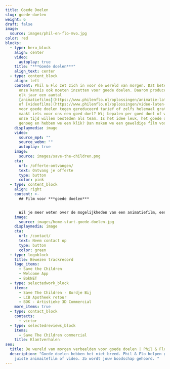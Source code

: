 ```yaml
---
title: Goede Doelen
slug: goede-doelen
weight: 6
draft: false
image:
  source: images/phil-en-flo-mvo.jpg
color: red
blocks:
  - type: hero_block
    align: center
    video:
      autoplay: true
    title: "***Goede doelen***"
    align_text: center
  - type: content_block
    align: left
    content: Phil & Flo zet zich in voor de wereld van morgen. Dat betekent dat we
      onze kennis ook moeten inzetten voor goede doelen. Daarom produceren we
      elk jaar een aantal
      [animatiefilms](https://www.philenflo.nl/oplossingen/animatie-laten-maken/)
      of [videofilms](https://www.philenflo.nl/oplossingen/video-laten-maken/)
      voor goede doelen tegen gereduceerd tarief of zelfs helemaal gratis. Wat
      maakt iets voor ons een goed doel? Wij bepalen per goed doel of we daaraan
      onze tijd willen besteden als team. Is het idee leuk, het goede doel goed
      genoeg en hebben we een klik? Dan maken we een geweldige film voor je!
    displaymedia: image
    video:
      source_mp4: ""
      source_webm: ""
      autoplay: true
    image:
      source: images/save-the-children.png
    cta:
      url: /offerte-ontvangen/
      text: Ontvang je offerte
      type: button
      color: pink
  - type: content_block
    align: right
    content: >-
      ## Film voor ***goede doelen***


      Wil je meer weten over de mogelijkheden van een animatiefilm, een [virtuele tour](https://www.philenflo.nl/virtuele-tour/), een [interactieve film](https://www.philenflo.nl/oplossingen/interactieve-video/) of een [persoonlijke film](https://www.philenflo.nl/gepersonaliseerde-video/) voor fondsenwerving, uitleg of begrip? Bel dan met Victor, hij kan je meer vertellen over de oplossingen die wij bieden op het gebied van marketing en communicatie voor goede doelen, **[085 - 2738331](tel:0852738331)**.
    image:
      source: images/home-start-goede-doelen.jpg
    displaymedia: image
    cta:
      url: /contact/
      text: Neem contact op
      type: button
      color: green
  - type: logoblock
    title: Bewezen trackrecord
    logo_items:
      - Save the Children
      - Welcome App
      - BokNET
  - type: selectedwork_block
    items:
      - Save The Children - Bordje Bij
      - LCB Apotheek retour
      - BOK - Artistieke 3D Commercial
    more_items: true
  - type: contact_block
    contacts:
      - victor
  - type: selectedreviews_block
    items:
      - Save The Children commercial
    title: Klantverhalen
seo:
  title: De wereld van morgen verbeelden voor goede doelen | Phil & Flo
  description: "Goede doelen hebben het niet breed. Phil & Flo helpen graag met de
    juiste animaitefilm of video. Zo wordt jouw boodschap gehoord. "
---
```

